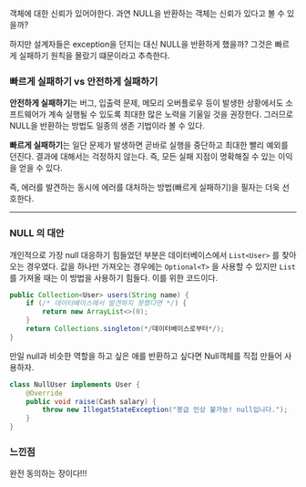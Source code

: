 객체에 대한 신뢰가 있어야한다. 과연 NULL을 반환하는 객체는 신뢰가 있다고 볼 수 있을까?

하지만 설계자들은 exception을 던지는 대신 NULL을 반환하게 했을까? 그것은 빠르게 실패하기 원칙을 몰랐기 떄문이라고 추측한다.

### 빠르게 실패하기 vs 안전하게 실패하기

**안전하게 실패하기**는 버그, 입출력 문제, 메모리 오버플로우 등이 발생한 상황에서도 소프트웨어가 계속 실행될 수 있도록 최대한 많은 노력을 기울일 것을 권장한다. 그러므로 NULL을 반환하는 방법도 일종의 생존 기법이라 볼 수 있다.

**빠르게 실패하기**는 일단 문제가 발생하면 곧바로 실행을 중단하고 최대한 빨리 예외를 던진다. 결과에 대해서는 걱정하지 않는다. 즉, 모든 실패 지점이 명확해질 수 있는 이익을 얻을 수 있다.

즉, 에러를 발견하는 동시에 에러를 대처하는 방법(빠르게 실패하기)을 필자는 더욱 선호한다.

 ****

### NULL 의 대안

개인적으로 가장 null 대응하기 힘들었던 부분은 데이터베이스에서 `List<User>` 를 찾아오는 경우였다. 값을 하나만 가져오는 경우에는 `Optional<T>` 을 사용할 수 있지만 `List` 를 가져올 때는 이 방법을 사용하기 힘들다. 이를 위한 코드이다.

```java
public Collection<User> users(String name) {
	if (/* 데이터베이스에서 발견하지 못했다면 */) {
		return new ArrayList<>(0);
	}
	return Collections.singleton(*/데이터베이스로부터*/);
}
```

만일 null과 비슷한 역할을 하고 싶은 애를 반환하고 싶다면 Null객체를 직접 만들어 사용하자.

```java
class NullUser implements User {
	@Override
	public void raise(Cash salary) {
		throw new IllegatStateException("봉급 인상 불가능! null입니다.");
	}
}
```

### 느낀점
완전 동의하는 장이다!!!
